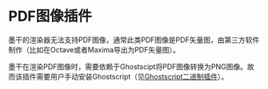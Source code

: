 # PDF图像插件
墨干的渲染器无法支持PDF图像，通常此类PDF图像是PDF矢量图，由第三方软件制作（比如在Octave或者Maxima导出为PDF矢量图）。

墨干在渲染PDF图像时，需要依赖于Ghostscipt将PDF图像转换为PNG图像。故而该插件需要用户手动安装Ghostscript（见[Ghostscript二进制插件](plugin_binary_gs.md)）。
